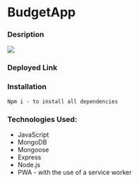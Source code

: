 # BudgetApp



### Desription

  


![](assets/.png)
 
  
### Deployed Link
    
  


### Installation
```
Npm i - to install all dependencies 
```

### Technologies Used:
 - JavaScript
 - MongoDB
 - Mongoose
 - Express
 - Node.js
 - PWA - with the use of a service worker